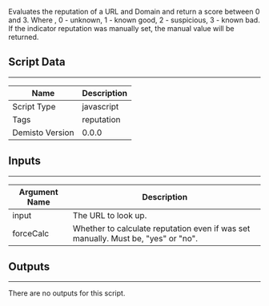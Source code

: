 Evaluates the reputation of a URL and Domain and return a score between 0 and 3. Where , 0 - unknown, 1 - known good, 2 - suspicious, 3 - known bad. If the indicator reputation was manually set, the manual value will be returned.
## Script Data
---

| **Name** | **Description** |
| --- | --- |
| Script Type | javascript |
| Tags | reputation |
| Demisto Version | 0.0.0 |

## Inputs
---

| **Argument Name** | **Description** |
| --- | --- |
| input | The URL to look up. |
| forceCalc | Whether to calculate reputation even if was set manually. Must be, "yes" or "no". |

## Outputs
---
There are no outputs for this script.
